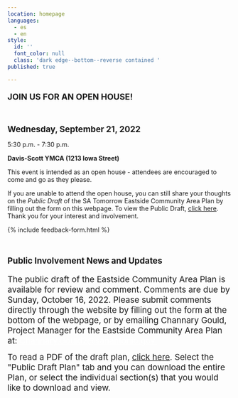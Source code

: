 ```yaml
---
location: homepage
languages:
  - es
  - en
style:
  id: ''
  font_color: null
  class: 'dark edge--bottom--reverse contained '
published: true

---
```

<h4 style="text-align: left;"><span style="font-size: 14pt;">JOIN US FOR AN OPEN HOUSE!</span></h4>
<p>&nbsp;</p>
<p style="text-align: left;"><span style="font-size: 14pt;"><strong>Wednesday, September 21, 2022 </strong></span></p>
<p style="text-align: left;">5:30 p.m. - 7:30 p.m.</p>
<p style="text-align: left;"><strong>Davis-Scott YMCA (1213 Iowa Street)</strong></p>
<p style="text-align: left;">This event is intended as an open house - attendees are encouraged to come and go as they please.</p>
<p style="text-align: left;">If you are unable to attend the open house, you can still share your thoughts on the <em>Public Draft</em> of the SA Tomorrow Eastside Community Area Plan by filling out the form on this webpage. To view the Public Draft, <a href="https://eastside.sacompplan.com/documents/" target="_blank" rel="noopener">click here</a>. Thank you for your interest and involvement.</p>
<p>{% include feedback-form.html %}</p>
<p>&nbsp;</p>
<h4><span style="font-size: 14pt;">Public Involvement News and Updates</span></h4>
<p><span style="font-size: 14pt;">The public draft of the Eastside Community Area Plan is available for review and comment. Comments are due by Sunday, October 16, 2022. Please submit comments directly through the website by filling out the form at the bottom of the webpage, or by emailing Channary Gould, Project Manager for the Eastside Community Area Plan at:&nbsp;<a style="color: #fff !important;" href="mailto:Channary.Gould2@sanantonio.gov" target="_blank" rel="noopener">Channary.Gould2@sanantonio.gov.</a></span></p>
<p><span style="font-size: 14pt;">To read a PDF of the draft plan,&nbsp;<a href="https://eastside.sacompplan.com/documents/" target="_blank" rel="noopener">click here</a>. Select the "Public Draft Plan" tab and you can download the entire Plan, or select the individual section(s) that you would like to download and view.</span></p>
